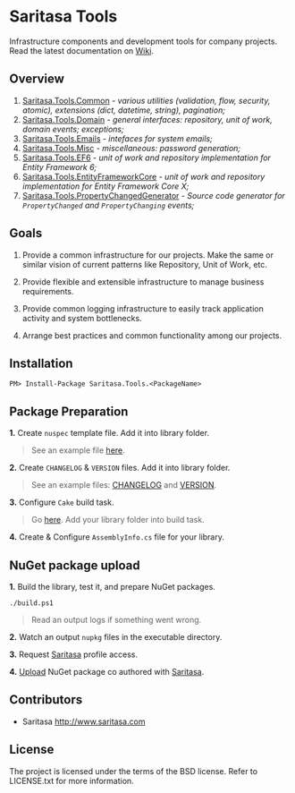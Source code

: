 Saritasa Tools
==============

Infrastructure components and development tools for company projects. Read the latest documentation on [Wiki](https://github.com/Saritasa/SaritasaTools/wiki).

Overview
--------

1. [Saritasa.Tools.Common](https://www.nuget.org/packages/Saritasa.Tools.Common) - _various utilities (validation, flow, security, atomic), extensions (dict, datetime, string), pagination;_
2. [Saritasa.Tools.Domain](https://www.nuget.org/packages/Saritasa.Tools.Domain) - _general interfaces: repository, unit of work, domain events; exceptions;_
3. [Saritasa.Tools.Emails](https://www.nuget.org/packages/Saritasa.Tools.Emails) - _intefaces for system emails;_
4. [Saritasa.Tools.Misc](https://www.nuget.org/packages/Saritasa.Tools.Misc) - _miscellaneous: password generation;_
5. [Saritasa.Tools.EF6](https://www.nuget.org/packages/Saritasa.Tools.EF6) - _unit of work and repository implementation for Entity Framework 6;_
6. [Saritasa.Tools.EntityFrameworkCore](https://www.nuget.org/packages/Saritasa.Tools.EntityFrameworkCore) - _unit of work and repository implementation for Entity Framework Core X;_
7. [Saritasa.Tools.PropertyChangedGenerator](https://www.nuget.org/packages/Saritasa.Tools.PropertyChangedGenerator) - _Source code generator for `PropertyChanged` and `PropertyChanging` events;_

Goals
-----

1. Provide a common infrastructure for our projects. Make the same or similar vision of current patterns like Repository, Unit of Work, etc.

2. Provide flexible and extensible infrastructure to manage business requirements.

3. Provide common logging infrastructure to easily track application activity and system bottlenecks.

4. Arrange best practices and common functionality among our projects.

Installation
------------

```
PM> Install-Package Saritasa.Tools.<PackageName>
```

Package Preparation
------------

**1.** Create `nuspec` template file. Add it into library folder.
> See an example file [here](https://github.com/Saritasa/SaritasaTools/blob/master/src/Saritasa.Tools.Common/Saritasa.Tools.Common.nuspec.template).

**2.** Create `CHANGELOG` & `VERSION` files. Add it into library folder.
> See an example files: [CHANGELOG](https://github.com/Saritasa/SaritasaTools/blob/master/src/Saritasa.Tools.Common/CHANGELOG.txt) and [VERSION](https://github.com/Saritasa/SaritasaTools/blob/master/src/Saritasa.Tools.Common/VERSION.txt).

**3.** Configure `Cake` build task.
> Go [here](https://github.com/Saritasa/SaritasaTools/blob/master/scripts/Modules/Saritasa.Cake/Tasks/PackTask.cs). Add your library folder into build task.

**4.** Create & Configure `AssemblyInfo.cs` file for your library.

NuGet package upload
--------

**1.** Build the library, test it, and prepare NuGet packages. 

    ./build.ps1
    
> Read an output logs if something went wrong.

**2.** Watch an output `nupkg` files in the executable directory.

**3.** Request [Saritasa](https://www.nuget.org/profiles/Saritasa) profile access.

**4.** [Upload](https://www.nuget.org/packages/manage/upload) NuGet package co authored with [Saritasa](https://www.nuget.org/profiles/Saritasa).

Contributors
------------

* Saritasa http://www.saritasa.com

License
-------

The project is licensed under the terms of the BSD license. Refer to LICENSE.txt for more information.
